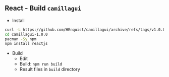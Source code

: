 React - Build `camillagui`
---

- Install
```sh
curl -L https://github.com/HEnquist/camillagui/archive/refs/tags/v1.0.0.tar.gz | bsdtar xf -
cd camillagui-1.0.0
pacman -Sy npm
npm install reactjs
```

- Build
	- Edit
	- Build: `npm run build`
	- Result files in `build` directory
